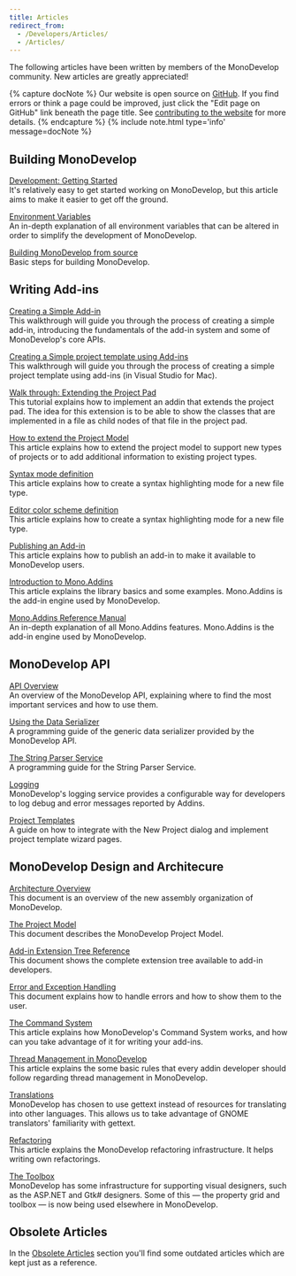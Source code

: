 ```yaml
---
title: Articles
redirect_from:
  - /Developers/Articles/
  - /Articles/
---
```


The following articles have been written by members of the MonoDevelop community. New articles are greatly appreciated!

{% capture docNote %}
Our website is open source on [GitHub](https://github.com/mono/md-website). If you find errors or think a page could be improved, just click the "Edit page on GitHub" link beneath the page title. See [contributing to the website](https://github.com/mono/md-website#contributing-to-the-website) for more details.
{% endcapture %}
{% include note.html type='info' message=docNote %}

Building MonoDevelop
--------------------

[Development: Getting Started](/developers/articles/development-getting-started/)<br/>
It's relatively easy to get started working on MonoDevelop, but this article aims to make it easier to get off the ground.

[Environment Variables](/developers/articles/environment-variables/)<br/>
An in-depth explanation of all environment variables that can be altered in order to simplify the development of MonoDevelop. 

[Building MonoDevelop from source](/developers/building-monodevelop/)<br/>
Basic steps for building MonoDevelop. 

Writing Add-ins
---------------

[Creating a Simple Add-in](/developers/articles/creating-a-simple-add-in/)<br/>
This walkthrough will guide you through the process of creating a simple add-in, introducing the fundamentals of the add-in system and some of MonoDevelop's core APIs.

[Creating a Simple project template using Add-ins](/developers/articles/creating-a-simple-project-template/)<br/>
This walkthrough will guide you through the process of creating a simple project template using add-ins (in Visual Studio for Mac).

[Walk through: Extending the Project Pad](/developers/articles/extending-the-project-pad/)<br/>
This tutorial explains how to implement an addin that extends the project pad. The idea for this extension is to be able to show the classes that are implemented in a file as child nodes of that file in the project pad.

[How to extend the Project Model](/developers/articles/how-to-extend-the-project-model/)<br/>
This article explains how to extend the project model to support new types of projects or to add additional information to existing project types.

[Syntax mode definition](/developers/articles/syntax-mode-definition/)<br/>
This article explains how to create a syntax highlighting mode for a new file type.

[Editor color scheme definition](/developers/articles/color-scheme-definition/)<br/>
This article explains how to create a syntax highlighting mode for a new file type.

[Publishing an Add-in](/developers/articles/publishing-an-addin/)<br/>
This article explains how to publish an add-in to make it available to MonoDevelop users.

[Introduction to Mono.Addins](https://www.mono-project.com/Introduction_to_Mono.Addins)<br/>
This article explains the library basics and some examples. Mono.Addins is the add-in engine used by MonoDevelop.

[Mono.Addins Reference Manual](https://www.mono-project.com/Mono.Addins_Reference_Manual)<br/>
An in-depth explanation of all Mono.Addins features. Mono.Addins is the add-in engine used by MonoDevelop.

MonoDevelop API
---------------

[API Overview](/developers/articles/api-overview/)<br/>
An overview of the MonoDevelop API, explaining where to find the most important services and how to use them.

[Using the Data Serializer](/developers/articles/using-the-data-serializer/)<br/>
A programming guide of the generic data serializer provided by the MonoDevelop API.

[The String Parser Service](/developers/articles/the-string-parser-service/)<br/>
A programming guide for the String Parser Service.

[Logging](/developers/articles/logging/)<br/>
MonoDevelop's logging service provides a configurable way for developers to log debug and error messages reported by Addins.

[Project Templates](/developers/articles/project-templates/)<br/>
A guide on how to integrate with the New Project dialog and implement project template wizard pages.

MonoDevelop Design and Architecure
----------------------------------

[Architecture Overview](/developers/articles/architecture-overview/)<br/>
This document is an overview of the new assembly organization of MonoDevelop.

[The Project Model](/developers/articles/the-project-model/)<br/>
This document describes the MonoDevelop Project Model.

[Add-in Extension Tree Reference](/developers/articles/extension-tree-reference/)<br/>
This document shows the complete extension tree available to add-in developers.

[Error and Exception Handling](/developers/articles/error-and-exception-handling/)<br/>
This document explains how to handle errors and how to show them to the user.

[The Command System](/developers/articles/the-command-system/)<br/>
This article explains how MonoDevelop's Command System works, and how can you take advantage of it for writing your add-ins.

[Thread Management in MonoDevelop](/developers/articles/thread-management/)<br/>
This article explains the some basic rules that every addin developer should follow regarding thread management in MonoDevelop.

[Translations](/developers/articles/translations/)<br/>
MonoDevelop has chosen to use gettext instead of resources for translating into other languages. This allows us to take advantage of GNOME translators' familiarity with gettext.

[Refactoring](/developers/articles/refactoring/)<br/>
This article explains the MonoDevelop refactoring infrastructure. It helps writing own refactorings.

[The Toolbox](/developers/articles/toolbox/)<br/>
MonoDevelop has some infrastructure for supporting visual designers, such as the ASP.NET and Gtk# designers. Some of this — the property grid and toolbox — is now being used elsewhere in MonoDevelop.

Obsolete Articles
-----------------

In the [Obsolete Articles](/archived/developers/articles/obsolete-articles/) section you'll find some outdated articles which are kept just as a reference.
